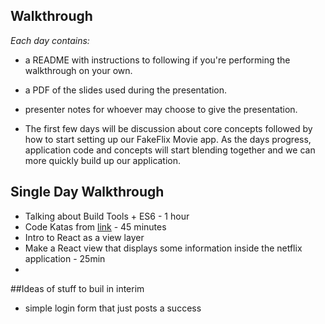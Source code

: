## Walkthrough

*Each day contains:*

* a README with instructions to following if you're performing the walkthrough on your own. 
* a PDF of the slides used during the presentation.
* presenter notes for whoever may choose to give the presentation.

* The first few days will be discussion about core concepts followed by how to start setting up our FakeFlix Movie app. As the days progress, application code and concepts will start blending together and we can more quickly build up our application.



## Single Day Walkthrough
* Talking about Build Tools + ES6 - 1 hour
* Code Katas from [link][ES6 Katas] - 45 minutes
* Intro to React as a view layer
* Make a React view that displays some information inside the netflix
  application - 25min
*


##Ideas of stuff to buil in interim
* simple login form that just posts a success

[ES6 Katas]: http://es6katas.org/
